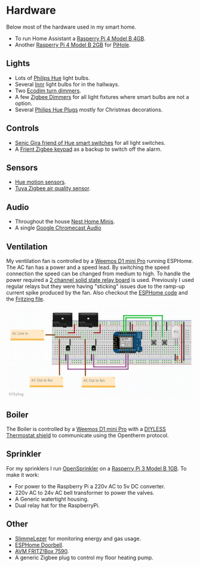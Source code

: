 # Hardware

Below most of the hardware used in my smart home.

- To run Home Assistant a [Rasperry Pi 4 Model B 4GB](https://www.raspberrypi.com/products/raspberry-pi-4-model-b/).
- Another [Rasperry Pi 4 Model B 2GB](https://www.raspberrypi.com/products/raspberry-pi-4-model-b/) for [PiHole](https://pi-hole.net/).

## Lights

- Lots of [Philips Hue](https://www.philips-hue.com/) light bulbs.
- Several [Innr](https://www.innr.com/nl/) light bulbs for in the hallways.
- Two [Ecodim turn dimmers](https://www.ecodim.nl/eco-dim07-zigbee-basic.html).
- A few [Zigbee Dimmers](https://www.robbshop.nl/robb-smarrt-zigbee-dimmer-400w?gclid=Cj0KCQiAu62QBhC7ARIsALXijXSm26du28rkAhJq5KfSUFwbzd4OrK-DDNy0gYTQ58hhwrf-2zIkSiIaAt2EEALw_wcB) for all light fixtures where smart bulbs are not a option.
- Several [Philips Hue Plugs](https://www.philips-hue.com/nl-nl/p/hue-smart-plug/8719514342309) mostly for Christmas decorations.

## Controls

- [Senic Gira friend of Hue smart switches](https://www.senic.com/products/friends-of-hue-smart-switch) for all light switches.
- A [Frient Zigbee keypad](https://www.robbshop.nl/frient-slimme-keypad) as a backup to switch off the alarm.

## Sensors

- [Hue motion sensors](https://www.philips-hue.com/nl-nl/p/hue-hue-motion-sensor/8718696743171).
- [Tuya Zigbee air quality sensor](https://www.amazon.nl/dp/B093Z3CNDL/ref=pe_28126711_487102941_TE_SCE_3p_dp_1).

## Audio

- Throughout the house [Nest Home Minis](https://store.google.com/nl/product/google_nest_mini?hl=nl).
- A single [Google Chromecast Audio](https://allaboutchromecast.com/chromecast-audio-guides/)

## Ventilation

My ventilation fan is controlled by a [Weemos D1 mini Pro](https://www.reichelt.nl/nl/nl/d1-mini-pro-esp8266-cp2104-set-met-antenne-d1-mini-pro-ant-p266067.html?PROVID=2809&gclid=Cj0KCQiAu62QBhC7ARIsALXijXQn38Q0QUMiXuzFMO3BO-2k9uRrYD0neozTwTfkxbrbTWj1Ko_sDvkaAhOcEALw_wcB) running ESPHome. The AC fan has a power and a speed lead. By switching the speed connection the speed can be changed from medium to high. To handle the power required a [2 channel solid state relay board](https://www.kiwi-electronics.nl/nl/2-kanaals-solid-state-relais-module-3590?language=nl-nl&currency=EUR&gclid=Cj0KCQiAu62QBhC7ARIsALXijXQdtHvYIT8GQoag8DIRF1jLQdCzRRlR2_2QVZZVt1MnALTHdgkp2toaArXbEALw_wcB) is used. Previously I used regular relays but they were having "sticking" issues due to the ramp-up current spike produced by the fan. Also checkout the [ESPHome code](esphome/fan-controller.yaml) and the [Fritzing file](layouts/fan-controller.fzz).

![Fan-Controller-Layout](images/hardware-fan-controller.png)

## Boiler

The Boiler is controlled by a [Weemos D1 mini Pro](https://www.reichelt.nl/nl/nl/d1-mini-pro-esp8266-cp2104-set-met-antenne-d1-mini-pro-ant-p266067.html?PROVID=2809&gclid=Cj0KCQiAu62QBhC7ARIsALXijXQn38Q0QUMiXuzFMO3BO-2k9uRrYD0neozTwTfkxbrbTWj1Ko_sDvkaAhOcEALw_wcB) with a [DIYLESS Thermostat shield](https://diyless.com/product/esp8266-thermostat-shield) to communicate using the Opentherm protocol.

## Sprinkler

For my sprinklers I run [OpenSprinkler](https://opensprinkler.com/) on a [Rasperry Pi 3 Model B 1GB](https://www.raspberrypi.com/products/raspberry-pi-4-model-b/). To make it work:
- For power to the Raspberry Pi a 220v AC to 5v DC converter.
- 220v AC to 24v AC bell transformer to power the valves.
- A Generic watertight housing.
- Dual relay hat for the RaspberryPi.

## Other
 - [SlimmeLezer](https://www.zuidwijk.com/product/slimmelezer-plus/) for monitoring energy and gas usage.
 - [ESPHome Doorbell](https://www.zuidwijk.com/product/esphome-based-doorbell-v2/).
 - [AVM FRITZ!Box 7590](https://nl.avm.de/producten/fritzbox/fritzbox-7590/).
 - A generic Zigbee plug to control my floor heating pump.
